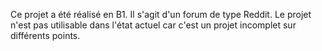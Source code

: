 Ce projet a été réalisé en B1. Il s'agit d'un forum de type Reddit. Le projet n'est pas utilisable dans l'état actuel car c'est un projet incomplet sur différents points.
